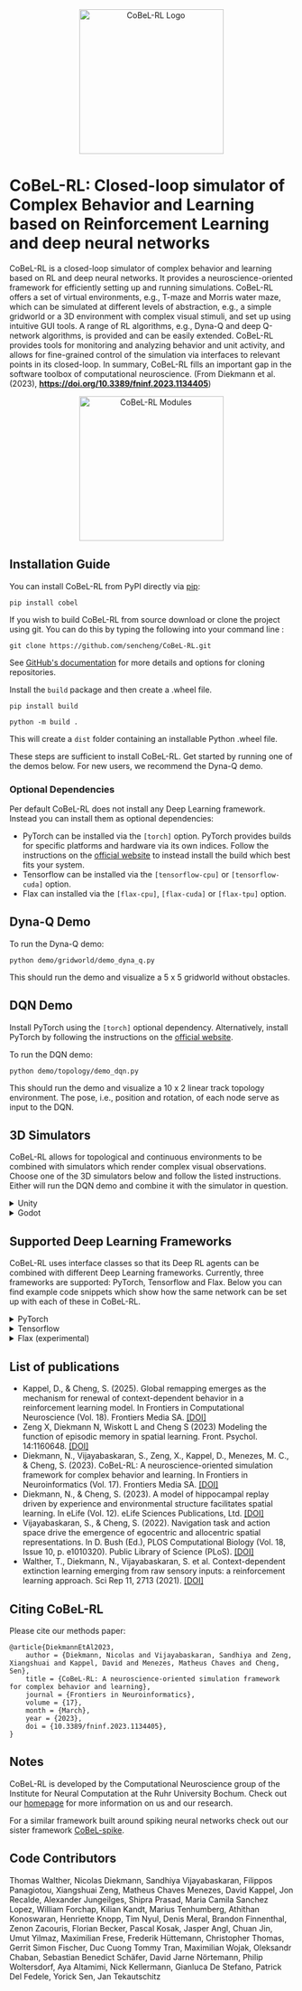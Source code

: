 <div align="center">
<img src="https://ruhr-uni-bochum.sciebo.de/s/dajogO0rVC3AOqO/download" alt="CoBeL-RL Logo" width="256"></img>
</div>

# CoBeL-RL: Closed-loop simulator of Complex Behavior and Learning based on Reinforcement Learning and deep neural networks

CoBeL-RL is a closed-loop simulator of complex behavior and learning based on RL and deep neural networks. It provides a neuroscience-oriented framework for efficiently setting up and running simulations. CoBeL-RL offers a set of virtual environments, e.g., T-maze and Morris water maze, which can be simulated at different levels of abstraction, e.g., a simple gridworld or a 3D environment with complex visual stimuli, and set up using intuitive GUI tools. A range of RL algorithms, e.g., Dyna-Q and deep Q-network algorithms, is provided and can be easily extended. CoBeL-RL provides tools for monitoring and analyzing behavior and unit activity, and allows for fine-grained control of the simulation via interfaces to relevant points in its closed-loop. In summary, CoBeL-RL fills an important gap in the software toolbox of computational neuroscience.
(From Diekmann et al. (2023), **https://doi.org/10.3389/fninf.2023.1134405**)

<div align="center">
<img src="https://ruhr-uni-bochum.sciebo.de/s/95Np7R9qDOTRsGT/download" alt="CoBeL-RL Modules" height="256"></img>
</div>

## Installation Guide

You can install CoBeL-RL from PyPI directly via [pip](https://pypi.org/project/pip/):

```
pip install cobel
```

If you wish to build CoBeL-RL from source download or clone the project using git. You can do this by typing the following into your command line : 

```
git clone https://github.com/sencheng/CoBeL-RL.git
```

See [GitHub's documentation](https://docs.github.com/en/repositories/creating-and-managing-repositories/cloning-a-repository) for more details and options for cloning repositories.

Install the `build` package and then create a .wheel file.

```
pip install build
```
```
python -m build .
```

This will create a `dist` folder containing an installable Python .wheel file.


These steps are sufficient to install CoBeL-RL. Get started by running one of the demos below. For new users, we recommend the Dyna-Q demo.

### Optional Dependencies

Per default CoBeL-RL does not install any Deep Learning framework. Instead you can install them as optional dependencies:

 - PyTorch can be installed via the `[torch]` option. PyTorch provides builds for specific platforms and hardware via its own indices. Follow the instructions on the [official website](https://pytorch.org/) to instead install the build which best fits your system.
 - Tensorflow can be installed via the `[tensorflow-cpu]` or `[tensorflow-cuda]` option.
 - Flax can installed via the `[flax-cpu]`, `[flax-cuda]` or `[flax-tpu]` option.

## Dyna-Q Demo

To run the Dyna-Q demo:

```
python demo/gridworld/demo_dyna_q.py
```

This should run the demo and visualize a 5 x 5 gridworld without obstacles.

## DQN Demo

Install PyTorch using the `[torch]` optional dependency. Alternatively, install PyTorch by following the instructions on the [official website](https://pytorch.org/).

To run the DQN demo:

```
python demo/topology/demo_dqn.py
```

This should run the demo and visualize a 10 x 2 linear track topology environment.
The pose, i.e., position and rotation, of each node serve as input to the DQN.

## 3D Simulators

CoBeL-RL allows for topological and continuous environments to be combined
with simulators which render complex visual observations.
Choose one of the 3D simulators below and follow the listed instructions.
Either will run the DQN demo and combine it with the simulator in question.

<details>

<summary>
Unity
</summary>

Follow the installation instructions on the [Unity Simulator repository](https://github.com/sencheng/unity-simulator).

You will need to set up an environment variable for the Unity path to run the demos.

```bash
export UNITY_EXECUTABLE="/path/to/unity/"
```

Alternatively, you can provide the path to the executable directly
in the demo script as a parameter to the simulator during initialization

```py
UnitySimulator('room', '/path/to/unity/', resize=(30, 1))
```

or as a command line argument.

```bash
python demo/unity/demo_dqn.py --executable /path/to/unity/
```

 </details> 
 
 <details>

<summary>
Godot
</summary>


Follow the installation instructions on the [Godot Simulator repository](https://github.com/sencheng/godot-simulator).

You will need to set up an environment variable for the Godot path to run the demos.

```bash
export GODOT_EXECUTABLE="/path/to/godot/"
```

Alternatively, you can provide the path to the executable directly
in the demo script as a parameter to the simulator during initialization

```py
GodotSimulator('room.tscn', '/path/to/godot/', resize=(30, 1))
```

or as a command line argument.

```bash
python demo/godot/demo_dqn.py --executable /path/to/godot/
```
  
 </details>

## Supported Deep Learning Frameworks

CoBeL-RL uses interface classes so that its Deep RL agents can be combined with different Deep Learning frameworks.
Currently, three frameworks are supported: PyTorch, Tensorflow and Flax.
Below you can find example code snippets which show how the same network can be set up with each of these in CoBeL-RL.

<details>
<summary>
PyTorch
</summary>

```py
from torch import Tensor
from torch.nn import Linear
from torch.nn.functional import relu
from cobel.network import TorchNetwork

class Model(nn.Module):

    def __init__(self) -> None:
        super().__init__()
        self.hidden_1 = Linear(in_features=6, out_features=64)
        self.hidden_2 = Linear(in_features=64, out_features=64)
        self.output = Linear(in_features=64, out_features=4)
        self.double()

    def forward(self, layer_input: Tensor) -> Tensor:
        x = self.hidden_1(layer_input)
        x = relu(x)
        x = self.hidden_2(x)
        x = relu(x)
        x = self.output(x)

        return x

network = Model()
model = TorchNetwork(network)
```

</details>

<details>
<summary>
Tensorflow
</summary>

```py
from tensorflow.keras.models import Sequential
from tensorflow.keras.layers import Input, Dense
from cobel.network import KerasNetwork

network = Sequential([
    Input((6, )),
    Dense(64, activation='relu', name='hidden_1'),
    Dense(64, activation='relu', name='hidden_2'),
    Dense(4, name='output'),
])
network.compile(optimizer='adam', loss='mse')
model = KerasNetwork(network)
```

</details>

<details>
<summary>
Flax (experimental)
</summary>

```py
from flax.nnx import Module, Linear, Rngs, relu
from cobel.network import FlaxNetwork

class Model(Module):

    def __init__(self) -> None:
        rngs = Rngs(0)
        self.hidden_1 = Linear(6, 64, rngs=rngs)
        self.hidden_2 = Linear(64, 64, rngs=rngs)
        self.output = Linear(64, 4, rngs=rngs)

    def __call__(self, layer_input):
        x = self.hidden_1(layer_input)
        x = relu(x)
        x = self.hidden_2(x)
        x = relu(x)
        x = self.output(x)

        return x

network = Model()
model = FlaxNetwork(network)
```

</details>
 
## List of publications

* Kappel, D., & Cheng, S. (2025). Global remapping emerges as the mechanism for renewal of context-dependent behavior in a reinforcement learning model. In Frontiers in Computational Neuroscience (Vol. 18). Frontiers Media SA. [[DOI]](https://doi.org/10.3389/fncom.2024.1462110) 
* Zeng X, Diekmann N, Wiskott L and Cheng S (2023) Modeling the function of episodic memory in spatial learning. Front. Psychol. 14:1160648. [[DOI]]( https://doi.org/10.3389/fpsyg.2023.1160648)
* Diekmann, N., Vijayabaskaran, S., Zeng, X., Kappel, D., Menezes, M. C., & Cheng, S. (2023). CoBeL-RL: A neuroscience-oriented simulation framework for complex behavior and learning. In Frontiers in Neuroinformatics (Vol. 17). Frontiers Media SA. [[DOI]](https://doi.org/10.3389/fninf.2023.1134405)
* Diekmann, N., & Cheng, S. (2023). A model of hippocampal replay driven by experience and environmental structure facilitates spatial learning. In eLife (Vol. 12). eLife Sciences Publications, Ltd. [[DOI]](https://doi.org/10.7554/elife.82301) 
* Vijayabaskaran, S., & Cheng, S. (2022). Navigation task and action space drive the emergence of egocentric and allocentric spatial representations. In D. Bush (Ed.), PLOS Computational Biology (Vol. 18, Issue 10, p. e1010320). Public Library of Science (PLoS). [[DOI]](https://doi.org/10.1371/journal.pcbi.1010320) 
* Walther, T., Diekmann, N., Vijayabaskaran, S. et al. Context-dependent extinction learning emerging from raw sensory inputs: a reinforcement learning approach. Sci Rep 11, 2713 (2021). [[DOI]](https://doi.org/10.1038/s41598-021-81157-z) 

## Citing CoBeL-RL

Please cite our methods paper:

```
@article{DiekmannEtAl2023,
    author = {Diekmann, Nicolas and Vijayabaskaran, Sandhiya and Zeng, Xiangshuai and Kappel, David and Menezes, Matheus Chaves and Cheng, Sen},
    title = {CoBeL-RL: A neuroscience-oriented simulation framework for complex behavior and learning},
    journal = {Frontiers in Neuroinformatics},
    volume = {17},
    month = {March},
    year = {2023},
    doi = {10.3389/fninf.2023.1134405},
}
```

## Notes

CoBeL-RL is developed by the Computational Neuroscience group of the Institute for Neural Computation at the Ruhr University Bochum.
Check out our [homepage](https://www.ini.rub.de/research/groups/computational_neuroscience/) for more information on us and our research.

For a similar framework built around spiking neural networks check out our sister framework [CoBeL-spike](https://www.github.com/sencheng/CoBeL-spike).

## Code Contributors

Thomas Walther, Nicolas Diekmann, Sandhiya Vijayabaskaran, Filippos Panagiotou, Xiangshuai Zeng, Matheus Chaves Menezes, David Kappel, Jon Recalde, Alexander Jungeilges, Shipra Prasad, Maria Camila Sanchez Lopez, William Forchap, Kilian Kandt, Marius Tenhumberg, Athithan Konoswaran, Henriette Knopp, Tim Nyul, Denis Meral, Brandon Finnenthal, Zenon Zacouris, Florian Becker, Pascal Kosak, Jasper Angl, Chuan Jin, Umut Yilmaz, Maximilian Frese, Frederik Hüttemann, Christopher Thomas, Gerrit Simon Fischer, Duc Cuong Tommy Tran, Maximilian Wojak, Oleksandr Chaban, Sebastian Benedict Schäfer, David Jarne Nörtemann, Philip Woltersdorf, Aya Altamimi, Nick Kellermann, Gianluca De Stefano, Patrick Del Fedele, Yorick Sen, Jan Tekautschitz
